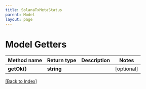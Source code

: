 ```yaml
---
title: SolanaTxMetaStatus
parent: Model
layout: page
---
```


# Model Getters

Method name | Return type | Description | Notes
------------ | ------------- | ------------- | -------------
**getOk()** | **string** |  | [optional]

[[Back to Index]](../index.md)
